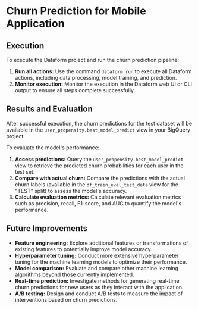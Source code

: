 # Churn Prediction for Mobile Application

## Execution

To execute the Dataform project and run the churn prediction pipeline:

1.  **Run all actions:** Use the command `dataform run` to execute all Dataform actions, including data processing, model training, and prediction.
2.  **Monitor execution:** Monitor the execution in the Dataform web UI or CLI output to ensure all steps complete successfully.

## Results and Evaluation

After successful execution, the churn predictions for the test dataset will be available in the `user_propensity.best_model_predict` view in your BigQuery project.

To evaluate the model's performance:

1.  **Access predictions:** Query the `user_propensity.best_model_predict` view to retrieve the predicted churn probabilities for each user in the test set.
2.  **Compare with actual churn:** Compare the predictions with the actual churn labels (available in the `df_train_eval_test_data` view for the "TEST" split) to assess the model's accuracy.
3.  **Calculate evaluation metrics:** Calculate relevant evaluation metrics such as precision, recall, F1-score, and AUC to quantify the model's performance.

## Future Improvements

*   **Feature engineering:** Explore additional features or transformations of existing features to potentially improve model accuracy.
*   **Hyperparameter tuning:** Conduct more extensive hyperparameter tuning for the machine learning models to optimize their performance.
*   **Model comparison:** Evaluate and compare other machine learning algorithms beyond those currently implemented.
*   **Real-time prediction:** Investigate methods for generating real-time churn predictions for new users as they interact with the application.
*   **A/B testing:** Design and conduct A/B tests to measure the impact of interventions based on churn predictions.
